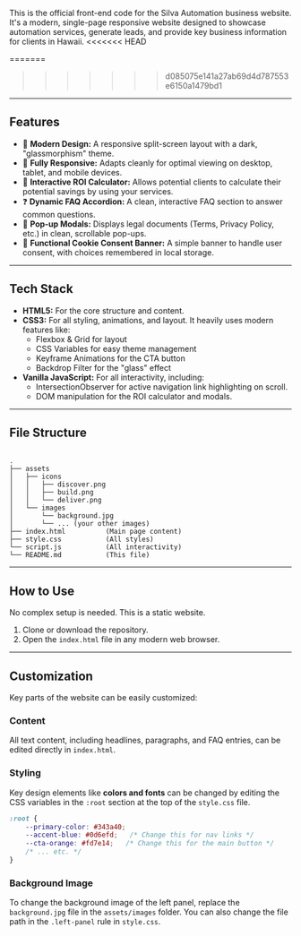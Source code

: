 
This is the official front-end code for the Silva Automation business website. It's a modern, single-page responsive website designed to showcase automation services, generate leads, and provide key business information for clients in Hawaii.
<<<<<<< HEAD

=======
>>>>>>> d085075e141a27ab69d4d787553e6150a1479bd1
---

## Features

-   🎨 **Modern Design:** A responsive split-screen layout with a dark, "glassmorphism" theme.
-   📱 **Fully Responsive:** Adapts cleanly for optimal viewing on desktop, tablet, and mobile devices.
-   🧮 **Interactive ROI Calculator:** Allows potential clients to calculate their potential savings by using your services.
-   ❓ **Dynamic FAQ Accordion:** A clean, interactive FAQ section to answer common questions.
-   📜 **Pop-up Modals:** Displays legal documents (Terms, Privacy Policy, etc.) in clean, scrollable pop-ups.
-   🍪 **Functional Cookie Consent Banner:** A simple banner to handle user consent, with choices remembered in local storage.

---

## Tech Stack

-   **HTML5:** For the core structure and content.
-   **CSS3:** For all styling, animations, and layout. It heavily uses modern features like:
    -   Flexbox & Grid for layout
    -   CSS Variables for easy theme management
    -   Keyframe Animations for the CTA button
    -   Backdrop Filter for the "glass" effect
-   **Vanilla JavaScript:** For all interactivity, including:
    -   IntersectionObserver for active navigation link highlighting on scroll.
    -   DOM manipulation for the ROI calculator and modals.

---

## File Structure

```

.
├── assets
│   ├── icons
│   │   ├── discover.png
│   │   ├── build.png
│   │   └── deliver.png
│   └── images
│       └── background.jpg
│       └── ... (your other images)
├── index.html          (Main page content)
├── style.css           (All styles)
└── script.js           (All interactivity)
└── README.md           (This file)

````

---

## How to Use

No complex setup is needed. This is a static website.

1.  Clone or download the repository.
2.  Open the `index.html` file in any modern web browser.

---

## Customization

Key parts of the website can be easily customized:

### Content
All text content, including headlines, paragraphs, and FAQ entries, can be edited directly in `index.html`.

### Styling
Key design elements like **colors and fonts** can be changed by editing the CSS variables in the `:root` section at the top of the `style.css` file.

```css
:root {
    --primary-color: #343a40; 
    --accent-blue: #0d6efd;   /* Change this for nav links */
    --cta-orange: #fd7e14;   /* Change this for the main button */
    /* ... etc. */
}
````

### Background Image

To change the background image of the left panel, replace the `background.jpg` file in the `assets/images` folder. You can also change the file path in the `.left-panel` rule in `style.css`.


